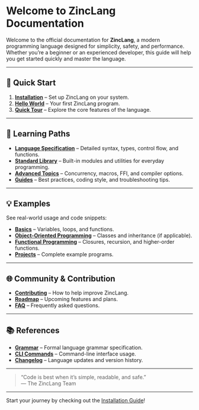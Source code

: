 # Welcome to **ZincLang** Documentation

Welcome to the official documentation for **ZincLang**, a modern programming language designed for simplicity, safety, and performance. Whether you’re a beginner or an experienced developer, this guide will help you get started quickly and master the language.

---

## 🚀 Quick Start

1. **[Installation](getting-started/installation.md)** – Set up ZincLang on your system.
2. **[Hello World](getting-started/hello-world.md)** – Your first ZincLang program.
3. **[Quick Tour](getting-started/quick-tour.md)** – Explore the core features of the language.

---

## 📖 Learning Paths

- **[Language Specification](language-spec/syntax.md)** – Detailed syntax, types, control flow, and functions.
- **[Standard Library](std-library/overview.md)** – Built-in modules and utilities for everyday programming.
- **[Advanced Topics](advanced/macros.md)** – Concurrency, macros, FFI, and compiler options.
- **[Guides](guides/style-guide.md)** – Best practices, coding style, and troubleshooting tips.

---

## 💡 Examples

See real-world usage and code snippets:

- **[Basics](examples/basics.md)** – Variables, loops, and functions.
- **[Object-Oriented Programming](examples/oop.md)** – Classes and inheritance (if applicable).
- **[Functional Programming](examples/functional.md)** – Closures, recursion, and higher-order functions.
- **[Projects](examples/projects.md)** – Complete example programs.

---

## 🌐 Community & Contribution

- **[Contributing](community/contributing.md)** – How to help improve ZincLang.
- **[Roadmap](community/roadmap.md)** – Upcoming features and plans.
- **[FAQ](community/faq.md)** – Frequently asked questions.

---

## 📚 References

- **[Grammar](references/grammar.ebnf.md)** – Formal language grammar specification.
- **[CLI Commands](references/cli-commands.md)** – Command-line interface usage.
- **[Changelog](references/changelog.md)** – Language updates and version history.

---

> “Code is best when it’s simple, readable, and safe.”  
> — The ZincLang Team

---

Start your journey by checking out the [Installation Guide](getting-started/installation.md)!
